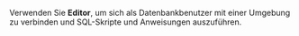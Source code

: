 Verwenden Sie **Editor**, um sich als Datenbankbenutzer mit einer Umgebung zu verbinden und SQL-Skripte und Anweisungen auszuführen.
